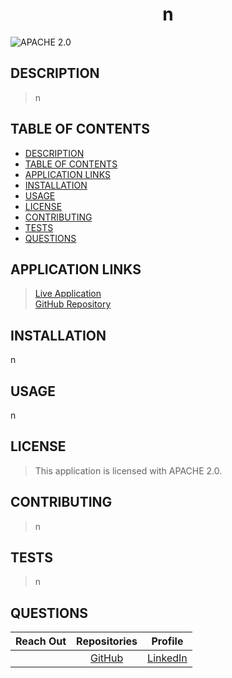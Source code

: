 
# <div align="center">**n**</div>   
![APACHE 2.0](https://img.shields.io/badge/License-Apache%202.0-blue.svg)  
    
## **DESCRIPTION**   
> n  
    
## **TABLE OF CONTENTS**  
* [DESCRIPTION](#DESCRIPTION)  
* [TABLE OF CONTENTS](#TABLE-OF-CONTENTS)  
* [APPLICATION LINKS](#APPLICATION-LINKS) 
* [INSTALLATION](#INSTALLATION)  
* [USAGE](#USAGE)  
* [LICENSE](#LICENSE)  
* [CONTRIBUTING](#CONTRIBUTING)  
* [TESTS](#TESTS)  
* [QUESTIONS](#QUESTIONS)  
    
## **APPLICATION LINKS**   
> [Live Application](undefined)  
> [GitHub Repository](undefined)  
    
## **INSTALLATION**   
n  
    
## **USAGE**  
n  
    
## **LICENSE**  
> This application is licensed with APACHE 2.0.
    
## **CONTRIBUTING**  
> n  
    
## **TESTS**  
> n   
    
## **QUESTIONS**  
| Reach Out | Repositories | Profile |  
| :------: | :------: |  :------: |  
| <undefined> | [GitHub](undefined) |  [LinkedIn](undefined) |   
